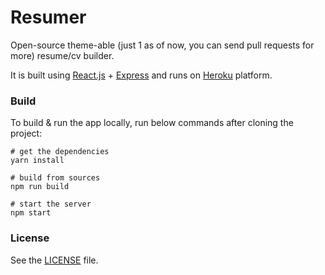# Resumer

Open-source theme-able (just 1 as of now, you can send pull requests for more) resume/cv builder.

It is built using [React.js](https://reactjs.org/) + [Express](https://expressjs.com/) and runs on [Heroku](https://www.heroku.com/) platform.

### Build

To build & run the app locally, run below commands after cloning the project:

```shell
# get the dependencies
yarn install

# build from sources
npm run build

# start the server
npm start
```

### License

See the [LICENSE](LICENSE) file.
